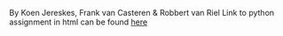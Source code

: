 By Koen Jereskes, Frank van Casteren & Robbert van Riel
Link to python assignment in html can be found [here](https://robbertvanriel.github.io/Final-assignment/)

